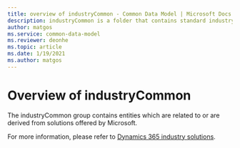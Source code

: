 ```yaml
---
title: overview of industryCommon - Common Data Model | Microsoft Docs
description: industryCommon is a folder that contains standard industry-related solution entities available within the Common Data Model.
author: matgos
ms.service: common-data-model
ms.reviewer: deonhe
ms.topic: article
ms.date: 1/19/2021
ms.author: matgos
---
```


# Overview of industryCommon

The industryCommon group contains  entities which are related to or are derived from solutions offered by Microsoft.

For more information, please refer to [Dynamics 365 industry solutions](https://docs.microsoft.com/en-us/dynamics365/industry).